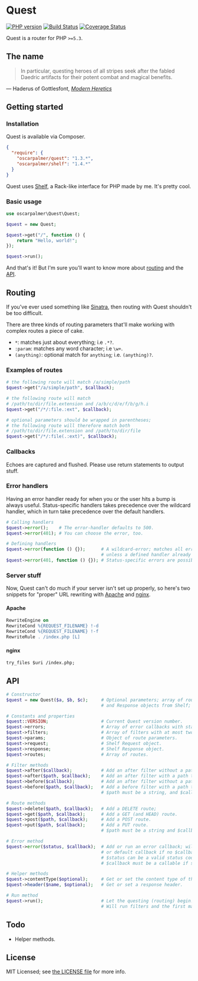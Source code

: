 # Quest

[![PHP version](https://badge.fury.io/ph/oscarpalmer%2Fquest.svg)](http://badge.fury.io/ph/oscarpalmer%2Fquest) [![Build Status](https://travis-ci.org/oscarpalmer/quest.png?branch=master)](https://travis-ci.org/oscarpalmer/quest) [![Coverage Status](https://codecov.io/gh/oscarpalmer/quest/branch/master/graph/badge.svg)](https://coveralls.io/r/oscarpalmer/quest?branch=master)

Quest is a router for PHP `>=5.3`.

## The name

> In particular, questing heroes of all stripes seek after the fabled Daedric artifacts for their potent combat and magical benefits.

&mdash; Haderus of Gottlesfont, _[Modern Heretics](http://uesp.net/wiki/Lore:Modern_Heretics)_

## Getting started

### Installation

Quest is available via Composer.

```json
{
  "require": {
    "oscarpalmer/quest": "1.3.*",
    "oscarpalmer/shelf": "1.4.*"
  }
}
```

Quest uses [Shelf](//github.com/oscarpalmer/shelf), a Rack-like interface for PHP made by me. It's pretty cool.

### Basic usage

```php
use oscarpalmer\Quest\Quest;

$quest = new Quest;

$quest->get("/", function () {
    return "Hello, world!";
});

$quest->run();
```

And that's it! But I'm sure you'll want to know more about [routing](#routing) and the [API](#api).

## Routing

If you've ever used something like [Sinatra](http://sinatrarb.com), then routing with Quest shouldn't be too difficult.

There are three kinds of routing parameters that'll make working with complex routes a piece of cake.

- `*`: matches just about everything; i.e `.*?`.
- `:param`: matches any word character; i.e `\w+`.
- `(anything)`: optional match for `anything`; i.e. `(anything)?`.

### Examples of routes

```php
# the following route will match /a/simple/path
$quest->get("/a/simple/path", $callback);

# the following route will match
# /path/to/dir/file.extension and /a/b/c/d/e/f/b/g/h.i
$quest->get("/*/:file.:ext", $callback);

# optional parameters should be wrapped in parentheses;
# the following route will therefore match both
# /path/to/dir/file.extension and /path/to/dir/file
$quest->get("/*/:file(.:ext)", $callback);
```

### Callbacks

Echoes are captured and flushed. Please use return statements to output stuff.

### Error handlers

Having an error handler ready for when you or the user hits a bump is always useful. Status-specific handlers takes precedence over the wildcard handler, which in turn take precedence over the default handlers.

```php
# Calling handlers
$quest->error();    # The error-handler defaults to 500.
$quest->error(401); # You can choose the error, too.

# Defining handlers
$quest->error(function () {});      # A wildcard-error; matches all errors
                                    # unless a defined handler already exists.
$quest->error(401, function () {}); # Status-specific errors are possible, too.
```

### Server stuff

Now, Quest can't do much if your server isn't set up properly, so here's two snippets for "proper" URL rewriting with [Apache](http://httpd.apache.org) and [nginx](http://nginx.org).

#### Apache

```apache
RewriteEngine on
RewriteCond %{REQUEST_FILENAME} !-d
RewriteCond %{REQUEST_FILENAME} !-f
RewriteRule . /index.php [L]
```

#### nginx

```nginx
try_files $uri /index.php;
```

## API

```php
# Constructor
$quest = new Quest($a, $b, $c);     # Optional parameters; array of routes, and Request
                                    # and Response objects from Shelf; useful for testing.

# Constants and properties
$quest::VERSION;                    # Current Quest version number.
$quest->errors;                     # Array of error callbacks with status codes as keys.
$quest->filters;                    # Array of filters with at most two children; "after" and "before".
$quest->params;                     # Object of route parameters.
$quest->request;                    # Shelf Request object.
$quest->response;                   # Shelf Response object.
$quest->routes;                     # Array of routes.

# Filter methods
$quest->after($callback);           # Add an after filter without a path to run after routing.
$quest->after($path, $callback);    # Add an after filter with a path to run after routing.
$quest->before($callback);          # Add an after filter without a path to run after routing.
$quest->before($path, $callback);   # Add a before filter with a path to run before routing.
                                    # $path must be a string, and $callback must be a callable.

# Route methods
$quest->delete($path, $callback);   # Add a DELETE route;
$quest->get($path, $callback);      # Add a GET (and HEAD) route.
$quest->post($path, $callback);     # Add a POST route.
$quest->put($path, $callback);      # Add a PUT route.
                                    # $path must be a string and $callback must be a callable.

# Error method
$quest->error($status, $callback);  # Add or run an error callback; will run an already defined
                                    # or default callback if no $callback is supplied.
                                    # $status can be a valid status code, a callable, or null (wildcard error).
                                    # $callback must be a callable if supplied.

# Helper methods
$quest->contentType($optional);     # Get or set the content type of the response.
$quest->header($name, $optional);   # Get or set a response header.

# Run method
$quest->run();                      # Let the questing (routing) begin!
                                    # Will run filters and the first matching route's callback.
```

## Todo

- Helper methods.

## License

MIT Licensed; see [the LICENSE file](LICENSE) for more info.
